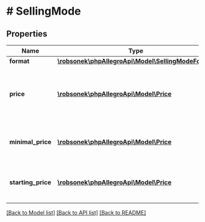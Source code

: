 # # SellingMode

## Properties

Name | Type | Description | Notes
------------ | ------------- | ------------- | -------------
**format** | [**\robsonek\phpAllegroApi\Model\SellingModeFormat**](SellingModeFormat.md) |  | [optional]
**price** | [**\robsonek\phpAllegroApi\Model\Price**](Price.md) | The buy now or advertisement price (depending on the offer&#39;s format). | [optional]
**minimal_price** | [**\robsonek\phpAllegroApi\Model\Price**](Price.md) | The minimal price for offers in auction format. | [optional]
**starting_price** | [**\robsonek\phpAllegroApi\Model\Price**](Price.md) | The starting price for offers in auction format. | [optional]

[[Back to Model list]](../../README.md#models) [[Back to API list]](../../README.md#endpoints) [[Back to README]](../../README.md)
